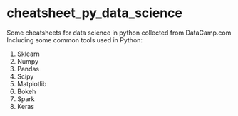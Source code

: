 # cheatsheet_py_data_science
Some cheatsheets for data science in python collected from DataCamp.com
Including some common tools used in Python:
1. Sklearn
2. Numpy
3. Pandas
4. Scipy
5. Matplotlib
6. Bokeh
7. Spark
8. Keras

